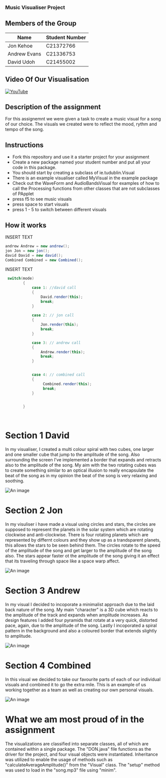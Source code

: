 ### Music Visualiser Project


## Members of the Group

| Name | Student Number |
|-----------|-----------|
| Jon Kehoe | C21372766 |
| Andrew Evans | C21336753 |
| David Udoh | C21455002 |




## Video Of Our Visualisation

[![YouTube](http://img.youtube.com/vi/J2kHSSFA4NU/0.jpg)](https://www.youtube.com/watch?v=J2kHSSFA4NU)


## Description of the assignment
For this assignemnt we were given a task to create a music visual for a song of our choice. The visuals we created were to reflect the mood, rythm and tempo of the song. 

## Instructions
- Fork this repository and use it a starter project for your assignment
- Create a new package named your student number and put all your code in this package.
- You should start by creating a subclass of ie.tudublin.Visual
- There is an example visualiser called MyVisual in the example package
- Check out the WaveForm and AudioBandsVisual for examples of how to call the Processing functions from other classes that are not subclasses of PApplet
- press f5 to see music visuals
- press space to start visuals
- press 1 - 5 to switch between different visuals


## How it works 

INSERT TEXT

```Java
andrew Andrew = new andrew();
jon Jon = new jon();
david David = new david();
Combined Combined = new Combined();
```

INSERT TEXT

```Java
 switch(mode)
        {
            case 1: //david call 
            {
                David.render(this);
                break;
            }
            
            case 2: // jon call
            {
                Jon.render(this);
                break;
            }

            case 3: // andrew call
            {
                Andrew.render(this);
                break;
            }

            
            case 4: // combined call
            {
                 Combined.render(this);
                 break;
            }

           
        }

        
```


# Section 1 David
In my visualiser, I created a multi colour spiral with two cubes, one larger and one smaller cube that jump to the amplitude of the song. Also surrounding the screen I’ve implemented a border that expands and retracts also to the amplitude of the song. My aim with the two rotating cubes was to create something similar to an optical illusion to really encapsulate the beat of the song as in my opinion the beat of the song is very relaxing and soothing.

![An image](images/p8.png)

# Section 2 Jon
In my visuliser i have made a visual using circles and stars, the circles are supposed to represent the planets in the solar system which are rotating clockwise and anti-clockwise. There is four rotating planets which are represented by differnt colours and they show up as a trandsparent planets, this allows the stars to be seen behind them. The circles rotate to the speed of the amplitude of the song and get larger to the amplitude of the song also. The stars appear faster ot the amplitude of the song giving it an effect that its traveling through space like a space warp affect.

![An image](images/p8.png)


# Section 3 Andrew
In my visual I decided to incoporate a minimalist approach due to the laid back nature of the song. My main "character" is a 3D cube which reacts to the amplitude of the track and expands when amplitude increases. As design features I added four pyramids that rotate at a very quick, distorted pace, again, due to the amplitude of the song. Lastly I incoporated a spiral pattern in the background and also a coloured border that extends slightly to amplitude.

![An image](images/p8.png)

# Section 4 Combined
In this visual we decided to take our favourite parts of each of our individual visuals and combined it to go the extra mile. This is an example of us working together as a team as well as creating our own personal visuals.

![An image](images/p8.png)


# What we am most proud of in the assignment

The visualizations are classified into separate classes, all of which are contained within a single package. The "DON.java" file functions as the driver for the project, and four visual objects were instantiated. Inheritance was utilized to enable the usage of methods such as "calculateAverageAmplitude()" from the "Visual" class. The "setup" method was used to load in the "song.mp3" file using "minim".